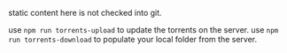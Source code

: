 static content here is not checked into git.

use `npm run torrents-upload` to update the torrents on the server.
use `npm run torrents-download` to populate your local folder from the server.
